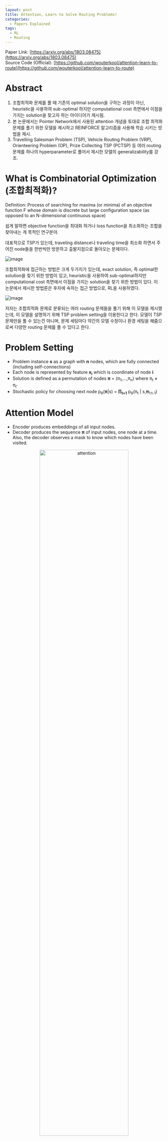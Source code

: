 ```yaml
---
layout: post
title: Attention, Learn to Solve Routing Problems!
categories:
  - Papers Explained
tags:
  - RL
  - Routing
---
```

Paper Link: [https://arxiv.org/abs/1803.08475](https://arxiv.org/abs/1803.08475)  
Source Code (Official): [https://github.com/wouterkool/attention-learn-to-route](https://github.com/wouterkool/attention-learn-to-route)

# Abstract

1. 조합최적화 문제를 풀 때 기존의 optimal solution을 구하는 과정이 아닌, heuristic을 사용하여 sub-optimal 하지만 computational cost
측면에서 이점을 가지는 solution을 찾고자 하는 아이디어가 제시됨.
2. 본 논문에서는 Pointer Network에서 사용된 attention 개념을 토대로 조합 최적화 문제를 풀기 위한 모델을 제시하고 REINFORCE 알고리즘을 사용해 학습 시키는
방법을 제시. 
3. Travelling Salesman Problem (TSP), Vehicle Routing Problem (VRP), Orienteering Problem (OP), Prize Collecting TSP (PCTSP)
등 여러 routing 문제를 하나의 hyperparameter로 풀어서 제시한 모델의 generalizability를 강조.

# What is Combinatorial Optimization (조합최적화)?

Definition: Process of searching for maxima (or minima) of an objective function F whose domain is discrete but
large configuration space (as opposed to an N-dimensional continuous space)

쉽게 말하면 objective function을 최대화 하거나 loss function을 최소화하는 조합을 찾아내는 게 목적인 연구분야.

대표적으로 TSP가 있는데, traveling distance나 traveling time을 최소화 하면서 주어진 node들을 한번씩만 방문하고 출발지점으로 돌아오는 문제이다.

![image](https://user-images.githubusercontent.com/45442859/128311518-2d3cff43-ec1e-4ca9-9eae-903d25762afb.png)

조합최적화에 접근하는 방법은 크게 두가지가 있는데, exact solution, 즉 optimal한 solution을 찾기 위한 방법이 있고, heuristic을 사용하여 sub-optimal하지만
computational cost 측면에서 이점을 가지는 solution을 찾기 위한 방법이 있다. 이 논문에서 제시한 방법론은 후자에 속하는 접근 방법으로, RL을 사용하였다. 

![image](https://user-images.githubusercontent.com/45442859/128312683-4dabaa4f-13e6-48cc-9801-a1b0ac86ff77.png)

저자는 조합최적화 문제로 분류되는 여러 routing 문제들을 풀기 위해 이 모델을 제시했는데, 이 모델을 설명하기 위해 TSP problem setting을 이용한다고 한다.
모델이 TSP 문제만을 풀 수 있는건 아니며, 문제 세팅마다 약간의 모델 수정이나 환경 세팅을 해줌으로써 다양한 routing 문제를 풀 수 있다고 한다.

# Problem Setting

* Problem instance **s** as a graph with **n** nodes, which are fully connected (including self-connections)
* Each node is represented by feature **x<sub>i</sub>** which is coordinate of node **i**
* Solution is defined as a permutation of nodes **&pi;** = (&pi;<sub>1</sub>,...,&pi;<sub>n</sub>) where 
&pi;<sub>t</sub> &ne; &pi;<sub>t'</sub>
* Stochastic policy for choosing next node p<sub>&theta;</sub>(**&pi;**|s) = **&prod;<sub>t=1</sub>** p<sub>&theta;</sub>(&pi;<sub>t</sub> | s,**&pi;**<sub>1:t-1</sub>)

# Attention Model

* Encoder produces embeddings of all input nodes.
* Decoder produces the sequence **&pi;** of input nodes, one node at a time. Also, the decoder observes a mask to know which nodes have been visited.

<p align="center">
    <img src = "https://user-images.githubusercontent.com/45442859/128447036-ce112ed4-3a59-472d-ba62-e5ffe31c7025.png" alt = "attention" width = "75%" height = "75%"/>
</p>

Attention은 seq-to-seq 모델에 많이 쓰이는데, 한 문장을 다른 언어로 번역하는 예가 대표적이다. 즉 특정 단어를 output으로 내기 위해 어떤 input 단어들에 "집중" 할 것인지 결정하는 게 attention mechanism이라고 
생각하면 될 것 같다.

## Encoder

<p align="center">
    <img src = "https://user-images.githubusercontent.com/45442859/128447359-d68e4783-8ddc-4522-95e3-d6a31f3d6863.png" alt = "encoder" width = "75%" height = "75%"/>
</p>

* Input은 각 노드의 좌표 (2-dimensional)
* Output은 여러 Multi-Head-Attention layer를 거친 embedding vector (128-dimensional)
* 각 노드의 embedding과 더불어 노드들의 평균을 낸 aggregated embedding도 output으로 내줌.

### 각 Attention layer는 아래와 같이 구성

1. 일단 Raw Input이 MLP를 거치고 나면 128-dimensional Embedding이 만들어짐. (첫번째 초록색 화살표)
2. Embedding에 Weight matrix를 곱해서 (query, key, value) set을 만듬. Multi-Head Attention이라고 불리우는 이유는 좀 더 다양한 feature들을 고려하기 위해 (query, key, value) set을 생성할 때 
dimension을 쪼개기 때문이다. 예를 들면 Single Head Attention으로 128x128 weight matrix를 사용해 128-dimensional vector로 project 해주는 대신에 8개의 16x128 weight matrix를 사용해서 16-dimensional vector 8개를 만들어
나중에 합친다.
<p align="center">
    <img src = "https://user-images.githubusercontent.com/45442859/128448124-29776d0f-6f63-42c8-a1b1-8383469d0063.png" alt = "query" width = "50%" height = "50%"/>
</p>
3. 기준이 되는 node의 query와 나머지 주변 node들의 key끼리 dot-product를 해줘서 compatibility를 계산. 예를 들면, 1번 노드에게 나머지 노드들이 얼마나 의미를 가지는가 하는
점수를 계산해주는 과정. 너무 멀리 떨어져 있는 node의 경우 아래와 같이 처리.
<p align = "center">
    <img src = "https://user-images.githubusercontent.com/45442859/128448677-58382d71-5595-4249-a494-8106ec025a9b.png" alt = "MHA" width = "75%" height = "75%"/>
</p>

<p align = "center">
    <img src = "https://user-images.githubusercontent.com/45442859/128448736-5aa89b09-1dc6-4d0e-b037-bacb7d209352.png" alt = "u" width = "50%" height = "50%"/>
</p>

4. 계산된 compatibility에 softmax function을 씌워서 normalize 시켜준 값을 attention score로 씀.

<p align = "center">
    <img src = "https://user-images.githubusercontent.com/45442859/128448860-8dc3d6a9-d875-4640-8118-067328e00cb2.png" alt = "a" width = "25%" height = "25%"/>
</p>

5. 각 attention score는 각 노드의 value vector와 곱해져서 전부 더해짐.

<p align = "center">
    <img src = "https://user-images.githubusercontent.com/45442859/128448936-b8c8e0f6-c512-435a-b052-bbbc978bc3db.png" alt = "h" width = "25%" height = "25%"/>
</p>

6. Multi-Head Attention인 경우 위의 h'<sub>i</sub> vector는 16x1의 크기를 가진다. 앞에서 말했듯이 이 같은 8개의 vector에 128x16 weight matrix를 곱해주어 모두 더해서 최종적으로
128x1 Embedding vector를 만들어 낸다.

<p align = "center">
    <img src = "https://user-images.githubusercontent.com/45442859/128452206-936ed6eb-f3d5-413f-a2cc-4d7f1e98a835.png" alt = "MHA_sig" width = "75%" height = "75%"/>
</p>

위 과정이 하나의 Attention layer에서 일어나는 일이다. 

### Attention Layer를 통과하고 난 다음의 Feed-Forward Layer는 단순하게 ReLU와 Batch Normalization으로 이루어짐.

<p align = "center">
    <img src = "https://user-images.githubusercontent.com/45442859/128452744-f8bc1fb8-be4e-40f4-9e4d-d10641048b59.png" alt = "BN" width = "75%" height = "75%"/>
</p>

<p align = "center">
    <img src = "https://user-images.githubusercontent.com/45442859/128452912-436ec81e-11eb-4c53-b978-3ec542a2e70a.png" alt = "FF" width = "75%" height = "75%"/>
</p>

## Decoder